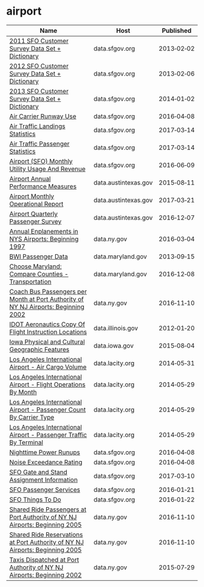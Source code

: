 # airport

Name | Host | Published
---- | ---- | ---------
[2011 SFO Customer Survey Data Set + Dictionary](../datasets/v94x-pf9r.md) | data.sfgov.org | 2013&#x2011;02&#x2011;02
[2012 SFO Customer Survey Data Set + Dictionary](../datasets/ckai-dve4.md) | data.sfgov.org | 2013&#x2011;02&#x2011;06
[2013 SFO Customer Survey Data Set + Dictionary](../datasets/mjr8-p6m5.md) | data.sfgov.org | 2014&#x2011;01&#x2011;02
[Air Carrier Runway Use](../datasets/hatm-btvp.md) | data.sfgov.org | 2016&#x2011;04&#x2011;08
[Air Traffic Landings Statistics](../datasets/fpux-q53t.md) | data.sfgov.org | 2017&#x2011;03&#x2011;14
[Air Traffic Passenger Statistics](../datasets/rkru-6vcg.md) | data.sfgov.org | 2017&#x2011;03&#x2011;14
[Airport (SFO) Monthly Utility Usage And Revenue](../datasets/jzyy-jx2t.md) | data.sfgov.org | 2016&#x2011;06&#x2011;09
[Airport Annual Performance Measures](../datasets/x4vz-3xdy.md) | data.austintexas.gov | 2015&#x2011;08&#x2011;11
[Airport Monthly Operational Report](../datasets/67kt-ykxh.md) | data.austintexas.gov | 2017&#x2011;03&#x2011;21
[Airport Quarterly Passenger Survey](../datasets/dvu8-ztdx.md) | data.austintexas.gov | 2016&#x2011;12&#x2011;07
[Annual Enplanements in NYS Airports: Beginning 1997](../datasets/vpv5-zd4k.md) | data.ny.gov | 2016&#x2011;03&#x2011;04
[BWI Passenger Data](../datasets/6jva-hr4v.md) | data.maryland.gov | 2013&#x2011;09&#x2011;15
[Choose Maryland: Compare Counties - Transportation](../datasets/ief7-i74z.md) | data.maryland.gov | 2016&#x2011;12&#x2011;08
[Coach Bus Passengers per Month at Port Authority of NY NJ Airports: Beginning 2002](../datasets/39r6-cbzf.md) | data.ny.gov | 2016&#x2011;11&#x2011;10
[IDOT Aeronautics Copy Of Flight Instruction Locations](../datasets/8er4-yf93.md) | data.illinois.gov | 2012&#x2011;01&#x2011;20
[Iowa Physical and Cultural Geographic Features](../datasets/uedc-2fk7.md) | data.iowa.gov | 2015&#x2011;08&#x2011;04
[Los Angeles International Airport - Air Cargo Volume](../datasets/tx7r-x3hp.md) | data.lacity.org | 2014&#x2011;05&#x2011;31
[Los Angeles International Airport - Flight Operations By Month](../datasets/ajiv-uc63.md) | data.lacity.org | 2014&#x2011;05&#x2011;29
[Los Angeles International Airport - Passenger Count By Carrier Type](../datasets/d3a2-7j6v.md) | data.lacity.org | 2014&#x2011;05&#x2011;29
[Los Angeles International Airport - Passenger Traffic By Terminal](../datasets/g3qu-7q2u.md) | data.lacity.org | 2014&#x2011;05&#x2011;29
[Nighttime Power Runups](../datasets/aqb8-9r2r.md) | data.sfgov.org | 2016&#x2011;04&#x2011;08
[Noise Exceedance Rating](../datasets/5m6g-bqm4.md) | data.sfgov.org | 2016&#x2011;04&#x2011;08
[SFO Gate and Stand Assignment Information](../datasets/chfu-j7tc.md) | data.sfgov.org | 2017&#x2011;03&#x2011;10
[SFO Passenger Services](../datasets/2978-keq4.md) | data.sfgov.org | 2016&#x2011;01&#x2011;21
[SFO Things To Do](../datasets/y7d5-5crz.md) | data.sfgov.org | 2016&#x2011;01&#x2011;22
[Shared Ride Passengers at Port Authority of NY NJ Airports: Beginning 2005](../datasets/bhdi-gm53.md) | data.ny.gov | 2016&#x2011;11&#x2011;10
[Shared Ride Reservations at Port Authority of NY NJ Airports: Beginning 2005](../datasets/78na-rqz7.md) | data.ny.gov | 2016&#x2011;11&#x2011;10
[Taxis Dispatched at Port Authority of NY NJ Airports: Beginning 2002](../datasets/dp6s-fups.md) | data.ny.gov | 2015&#x2011;07&#x2011;29

